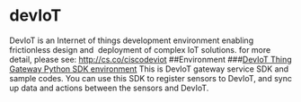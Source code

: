 # devIoT

DevIoT is an Internet of things development environment enabling frictionless design and  deployment of complex IoT solutions.
for more detail, please see: http://cs.co/ciscodeviot
##Environment
###[DevIoT Thing Gateway Python SDK environment](https://github.com/tingxin/DevIoT_Python_SDK)
This is DevIoT gateway service SDK and sample codes. You can use this SDK to register sensors to DevIoT, and sync up data and actions between the sensors and DevIoT.
